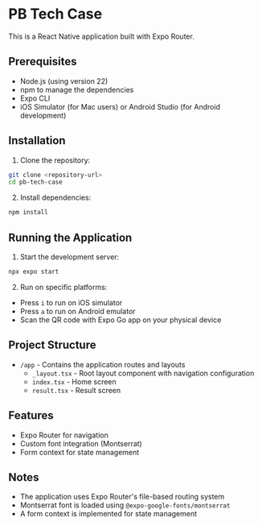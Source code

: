 # PB Tech Case

This is a React Native application built with Expo Router.

## Prerequisites

- Node.js (using version 22)
- npm to manage the dependencies
- Expo CLI
- iOS Simulator (for Mac users) or Android Studio (for Android development)

## Installation

1. Clone the repository:

```bash
git clone <repository-url>
cd pb-tech-case
```

2. Install dependencies:

```bash
npm install
```

## Running the Application

1. Start the development server:

```bash
npx expo start
```

2. Run on specific platforms:

- Press `i` to run on iOS simulator
- Press `a` to run on Android emulator
- Scan the QR code with Expo Go app on your physical device

## Project Structure

- `/app` - Contains the application routes and layouts
  - `_layout.tsx` - Root layout component with navigation configuration
  - `index.tsx` - Home screen
  - `result.tsx` - Result screen

## Features

- Expo Router for navigation
- Custom font integration (Montserrat)
- Form context for state management

## Notes

- The application uses Expo Router's file-based routing system
- Montserrat font is loaded using `@expo-google-fonts/montserrat`
- A form context is implemented for state management
